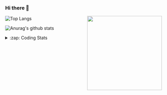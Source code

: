 ### Hi there 👋

<!--
**tao8687/tao8687** is a ✨ _special_ ✨ repository because its `README.md` (this file) appears on your GitHub profile.

Here are some ideas to get you started:

- 🔭 I’m currently working on ...
- 🌱 I’m currently learning ...
- 👯 I’m looking to collaborate on ...
- 🤔 I’m looking for help with ...
- 💬 Ask me about ...
- 📫 How to reach me: ...
- 😄 Pronouns: ...
- ⚡ Fun fact: ...
-->

<img align='right' src="https://media.giphy.com/media/M9gbBd9nbDrOTu1Mqx/giphy.gif" width="240">

  
![Top Langs](https://github-readme-stats.vercel.app/api/top-langs/?username=tao8687&layout=compact&title_color=23238E&text_color=A67D3D)

![Anurag's github stats](https://github-readme-stats.vercel.app/api?username=tao8687&show_icons=true&&text_color=A67D3D&title_color=23238E&show_icons=false&count_private=true&hide=stars)

<details>
  <summary>:zap: Coding Stats</summary>
  <br>
    
<!--START_SECTION:waka-->

```txt
From: 24 March 2025 - To: 31 March 2025

C++        1 hr 20 mins    ████████▒░░░░░░░░░░░░░░░░   32.97 %
Markdown   57 mins         ██████░░░░░░░░░░░░░░░░░░░   23.52 %
Python     47 mins         ████▓░░░░░░░░░░░░░░░░░░░░   19.22 %
CMake      30 mins         ███░░░░░░░░░░░░░░░░░░░░░░   12.39 %
YAML       21 mins         ██▒░░░░░░░░░░░░░░░░░░░░░░   08.73 %
```

<!--END_SECTION:waka-->
</details>
